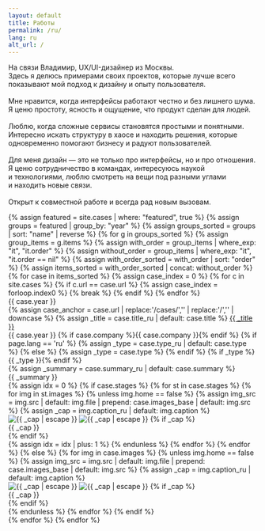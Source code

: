 ```yaml
---
layout: default
title: Работы
permalink: /ru/
lang: ru
alt_url: /
---
```


<div class="container">
  <div class="intro-hero">
    <p id="intro-line" class="intro-line">
    На связи Владимир, UX/UI-дизайнер из&nbsp;Москвы.<br>Здесь я&nbsp;делюсь примерами своих проектов, которые лучше всего показывают мой подход к&nbsp;дизайну и&nbsp;опыту пользователя.<br><br>
   Мне нравится, когда интерфейсы работают честно и&nbsp;без&nbsp;лишнего шума. Я&nbsp;ценю простоту, ясность и&nbsp;ощущение, что&nbsp;продукт сделан для&nbsp;людей.<br><br>
Люблю, когда сложные сервисы становятся простыми и&nbsp;понятными. Интересно искать структуру в&nbsp;хаосе и&nbsp;находить решения, которые одновременно помогают бизнесу и&nbsp;радуют пользователей.<br><br>Для&nbsp;меня дизайн — это не&nbsp;только про&nbsp;интерфейсы, но&nbsp;и&nbsp;про&nbsp;отношения. Я&nbsp;ценю сотрудничество в&nbsp;командах, интересуюсь наукой и&nbsp;технологиями, люблю смотреть на&nbsp;вещи под&nbsp;разными углами и&nbsp;находить новые связи.<br><br>Открыт к&nbsp;совместной работе и&nbsp;всегда рад новым вызовам.</p>
    <!-- Градиентный разделитель -->
    <div class="intro-divider"></div>
  </div>
</div>
<!-- Главные кейсы -->
<div class="featured-cases">
  {% assign featured = site.cases | where: "featured", true %}
  {% assign groups = featured | group_by: "year" %}
  {% assign groups_sorted = groups | sort: "name" | reverse %}
  {% for g in groups_sorted %}
    {% assign group_items = g.items %}
    {% assign with_order = group_items | where_exp: "it", "it.order" %}
    {% assign without_order = group_items | where_exp: "it", "it.order == nil" %}
    {% assign with_order_sorted = with_order | sort: "order" %}
    {% assign items_sorted = with_order_sorted | concat: without_order %}
    {% for case in items_sorted %}
      {% assign case_index = 0 %}
      {% for c in site.cases %}
        {% if c.url == case.url %}
          {% assign case_index = forloop.index0 %}
          {% break %}
        {% endif %}
      {% endfor %}
      <div class="case-block">
        <div class="case-year-rail">{{ case.year }}</div>
        <div class="case-meta2">
          <div class="case-title-row">
          {% assign case_anchor = case.url | replace:'/cases/','' | replace:'/','' | downcase %}
{% assign _title = case.title_ru | default: case.title %}
<a href="{{ site.baseurl }}/ru/cases/#case-{{ case_anchor }}" class="case-title2">{{ _title }}</a>
          </div>
          <!-- Мета: каждая часть в своем span; год для мобильной версии -->
          <div class="case-meta2-inline">
            <span class="case-year-inline">{{ case.year }}</span>
            {% if case.company %}<span class="case-company">{{ case.company }}</span>{% endif %}
            {% if page.lang == 'ru' %}
  {% assign _type = case.type_ru | default: case.type %}
{% else %}
  {% assign _type = case.type %}
{% endif %}
{% if _type %}<span class="case-type">{{ _type }}</span>{% endif %}
          </div>
          {% assign _summary = case.summary_ru | default: case.summary %}
<div class="case-summary2">{{ _summary }}</div>
        </div>
        <div class="case-gallery">
          {% assign idx = 0 %}
          {% if case.stages %}
            {% for st in case.stages %}
              {% for img in st.images %}
                {% unless img.home == false %}
{% assign img_src = img.src | default: img.file | prepend: case.images_base | default: img.src %}
{% assign _cap = img.caption_ru | default: img.caption %}
<div class="case-gallery-item">
  <img
    class="case-thumb2 lazy-img"
    data-src="{{ site.baseurl }}{{ img_src }}"
    alt="{{ _cap | escape }}"
    decoding="async"
    onclick="openHomeGallery({{ case_index }}, {{ idx }})">
  <noscript><img src="{{ site.baseurl }}{{ img_src }}" alt="{{ _cap | escape }}"></noscript>
  {% if _cap %}<div class="case-thumb-caption">{{ _cap }}</div>{% endif %}
</div>
                  {% assign idx = idx | plus: 1 %}
                {% endunless %}
              {% endfor %}
            {% endfor %}
          {% else %}
{% for img in case.images %}
  {% unless img.home == false %}
    {% assign img_src = img.src | default: img.file | prepend: case.images_base | default: img.src %}
    {% assign _cap = img.caption_ru | default: img.caption %}
    <div class="case-gallery-item">
      <img
        class="case-thumb2 lazy-img"
        data-src="{{ site.baseurl }}{{ img_src }}"
        alt="{{ _cap | escape }}"
        decoding="async"
        onclick="openHomeGallery({{ case_index }}, {{ forloop.index0 }})">
      <noscript><img src="{{ site.baseurl }}{{ img_src }}" alt="{{ _cap | escape }}"></noscript>
      {% if _cap %}<div class="case-thumb-caption">{{ _cap }}</div>{% endif %}
    </div>
  {% endunless %}
{% endfor %}
          {% endif %}
        </div>
      </div>
    {% endfor %}
  {% endfor %}
</div>
<script>
(function(){
  var h = new Date().getHours();
  var greet = (h < 5)  ? 'Доброй ночи'
            : (h < 12) ? 'Доброго утра'
            : (h < 18) ? 'Привет'
            :            'Хорошего вечера';

  var el = document.getElementById('intro-line');
  if (!el) return;
  var text = el.innerHTML;
  el.innerHTML = '<span class="greet">'+greet+'</span> 🖖 ' + text;
})();
</script>
